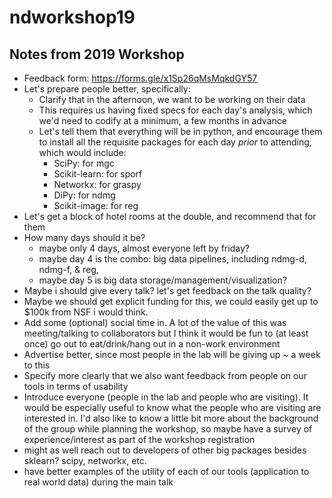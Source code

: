 # ndworkshop19

## Notes from 2019 Workshop

- Feedback form: https://forms.gle/x1Sp26qMsMqkdGY57
- Let's prepare people better, specifically:  
  - Clarify that in the afternoon, we want to be working on their data
  - This requires us having fixed specs for each day's analysis, which we'd need to codify at a minimum, a few months in advance
  - Let's tell them that everything will be in python, and encourage them to install all the requisite packages for each day *prior* to attending, which would include:
    - SciPy: for mgc
    - Scikit-learn: for sporf
    - Networkx: for graspy
    - DiPy: for ndmg
    - Scikit-image: for reg
- Let's get a block of hotel rooms at the double, and recommend that for them
- How many days should it be? 
  - maybe only 4 days, almost everyone left by friday?
  - maybe day 4 is the combo: big data pipelines, including ndmg-d, ndmg-f, & reg, 
  - maybe day 5 is big data storage/management/visualization?
- Maybe i should give every talk? let's get feedback on the talk quality?
- Maybe we should get explicit funding for this, we could easily get up to $100k from NSF i would think.
- Add some (optional) social time in. A lot of the value of this was meeting/talking to collaborators but I think it would be fun to (at least once) go out to eat/drink/hang out in a non-work environment 
- Advertise better, since most people in the lab will be giving up ~ a week to this 
- Specify more clearly that we also want feedback from people on our tools in terms of usability 
- Introduce everyone (people in the lab and people who are visiting). It would be especially useful to know what the people who are visiting are interested in. I'd also like to know a little bit more about the background of the group while planning the workshop, so maybe have a survey of experience/interest as part of the workshop registration 
- might as well reach out to developers of other big packages besides sklearn? scipy, networkx, etc. 
- have better examples of the utility of each of our tools (application to real world data) during the main talk
